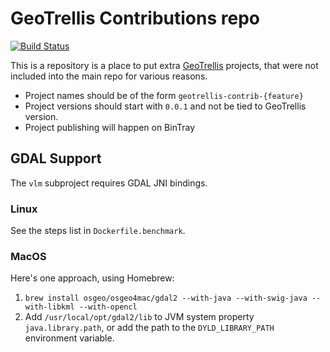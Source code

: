 # GeoTrellis Contributions repo

[![Build Status](https://travis-ci.org/geotrellis/geotrellis-contrib.svg?branch=master)](https://travis-ci.org/geotrellis/geotrellis-contrib)

This is a repository is a place to put extra [GeoTrellis](https://github.com/locationtech/geotrellis) projects, that were not included into the main repo for various reasons.

 - Project names should be of the form `geotrellis-contrib-{feature}`
 - Project versions should start with `0.0.1` and not be tied to GeoTrellis version.
 - Project publishing will happen on BinTray


## GDAL Support

The `vlm` subproject requires GDAL JNI bindings. 

### Linux 

See the steps list in `Dockerfile.benchmark`.

### MacOS

Here's one approach, using Homebrew:

1. `brew install osgeo/osgeo4mac/gdal2 --with-java --with-swig-java --with-libkml --with-opencl`
2. Add `/usr/local/opt/gdal2/lib` to JVM system property `java.library.path`, or add the path to the `DYLD_LIBRARY_PATH` environment variable. 



